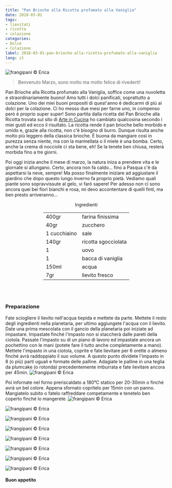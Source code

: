```yaml
---
title: "Pan Brioche alla Ricotta profumato alla Vaniglia"
date: 2018-03-01
tags:
- lievitati
- ricotta
- colazione
categories:
- Dolce
- Colazione
label: 2018-03-01-pan-brioche-alla-ricotta-profumato-alla-vaniglia
lang: it 
---
```

![](header.jpg "frangipani © Erica")

> Benvenuto Marzo, sono molto ma molto felice di rivederti!

Pan Brioche alla Ricotta profumato alla Vaniglia, soffice come una nuvoletta e straordinariamente buono! Amo tutti i dolci panificati, soprattutto a colazione. Uno dei miei buoni propositi di quest'anno è dedicarmi di più ai dolci per la colazione. Ci ho messo due mesi per farne uno, in compenso però è proprio super super! Sono partita dalla ricetta del Pan Brioche alla Ricotta trovata sul sito di <a href="https://blog.giallozafferano.it/vickyart/pan-brioche-alla-ricotta-e-gocce-di-cioccolato/" target="_blank">Arte in Cucina</a> ho cambiato qualcosina secondo i miei gusti ed ecco il risultato. La ricotta rende il pan brioche bello morbido e umido e, grazie alla ricotta, non c'è bisogno di burro. Dunque risulta anche molto più leggero della classica brioche. È buona da mangiare così in purezza senza niente, ma con la marmellata o il miele è una bomba. Certo, anche la crema di nocciole ci sta bene, eh! Se la tenete ben chiusa, resterà morbida fino a tre giorni.

Poi oggi inizia anche il mese di marzo, la natura iniza a prendere vita e le giornate si allungano. Certo, ancora non fa caldo... fino a Pasqua c'è da aspettarsi la neve, sempre! Ma posso finalmente iniziare ad aggiustare il giardino che dopo questo lungo inverno fa proprio pietà. Vediamo quali piante sono sopravvissute al gelo, vi farò sapere! Per adesso non ci sono ancora quei bei fiori bianchi e rosa, mi devo accontentare di quelli finti, ma ben presto arriveranno...

<div id="wrapper" style="text-align: center">
  <div id="yourdiv" style="display: inline-block;">
    <div class="ingredients">
      <div class="ingredients-title">Ingredienti</div>
           <table>
        <tbody>
          <tr>
            <td>400gr</td>
            <td>farina finissima</td>
          </tr>
          <tr>
            <td>40gr</td>
            <td>zucchero</td>
          </tr>
          <tr>
            <td>1 cucchiaino</td>
            <td>sale</td>
          </tr>
          <tr>
            <td>140gr</td>
            <td>ricotta sgocciolata</td>
          </tr>
          <tr>
            <td>1</td>
            <td>uovo</td>
          </tr>
          <tr>
            <td>1</td>
            <td>bacca di vaniglia</td>
          </tr>
          <tr>
            <td>150ml</td>
            <td>acqua</td>
           </tr>
          <tr>
            <td>7gr</td>
            <td>lievito fresco</td>
          </tr>
        </tbody>
      </table>
      <br></br>
    </div>
  </div>
</div>


<h3>
  <font color="grey">
    <i class="fa-solid fa-gears"></i>
  </font> Preparazione
</h3>

Fate sciogliere il lievito nell'acqua tiepida e mettete da parte. Mettete il resto degli ingredienti nella planetaria, per ultimo aggiungete l'acqua con il lievito. Date una prima mescolata con il gancio della planetaria poi iniziate ad impastare. Impastate finché l'impasto non si staccherà dalle pareti della ciotola. Passate l'impasto su di un piano di lavoro ed impastate ancora un pochettino con le mani (potete fare il tutto anche completamente a mano). Mettete l'impasto in una ciotola, coprite e fate lievitare per 6 orette o almeno finché avrà raddoppiato il suo volume. A questo punto dividete l'impasto in 8 (o più) parti uguali e formate delle palline. Adagiate le palline in una teglia da plumcake (o rotonda) precedentemente imburrata e fate lievitare ancora per 45min.
![](teglia.jpg "frangipani © Erica")

Poi infornate nel forno preriscaldato a 180°C statico per 20-30min o finché avrà un bel colore. Appena sfornato copritelo per 15min con un panno. Mangiatelo subito o fatelo raffreddare competamente e tenetelo ben coperto finché lo mangerete.
![](risultato1.jpg "frangipani © Erica")

![](risultato2.jpg "frangipani © Erica")

![](risultato3.jpg "frangipani © Erica")

![](risultato4.jpg "frangipani © Erica")

![](risultato5.jpg "frangipani © Erica")

![](risultato6.jpg "frangipani © Erica")

![](risultato7.jpg "frangipani © Erica")

![](risultato8.jpg "frangipani © Erica")

<h4>Buon appetito
  <font color="red">
    <i class="fa-regular fa-face-smile"></i>
  </font>
</h4>